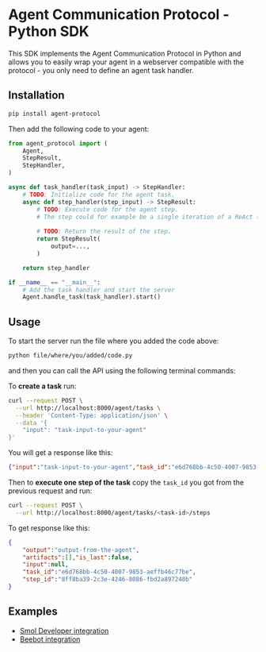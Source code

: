 # Agent Communication Protocol - Python SDK

This SDK implements the Agent Communication Protocol in Python and allows you to easily wrap your agent in a webserver compatible with the protocol - you only need to define an agent task handler.


## Installation
```bash
pip install agent-protocol
```

Then add the following code to your agent:
```python
from agent_protocol import (
    Agent,
    StepResult,
    StepHandler,
)

async def task_handler(task_input) -> StepHandler:
    # TODO: Initialize code for the agent task.
    async def step_handler(step_input) -> StepResult:
        # TODO: Execute code for the agent step.
        # The step could for example be a single iteration of a ReAct loop.
        
        # TODO: Return the result of the step.
        return StepResult(
            output=...,
        )

    return step_handler

if __name__ == "__main__":
    # Add the task handler and start the server
    Agent.handle_task(task_handler).start()
```


## Usage
To start the server run the file where you added the code above:
```bash
python file/where/you/added/code.py
```

and then you can call the API using the following terminal commands:

To **create a task** run:
```bash
curl --request POST \
  --url http://localhost:8000/agent/tasks \
  --header 'Content-Type: application/json' \
  --data '{
	"input": "task-input-to-your-agent"
}'
```

You will get a response like this:
```json
{"input":"task-input-to-your-agent","task_id":"e6d768bb-4c50-4007-9853-aeffb46c77be","artifacts":[]}
```

Then to **execute one step of the task** copy the `task_id` you got from the previous request and run:

```bash
curl --request POST \
  --url http://localhost:8000/agent/tasks/<task-id>/steps
```

To get response like this:
```json
{
	"output":"output-from-the-agent",
	"artifacts":[],"is_last":false,
	"input":null,
	"task_id":"e6d768bb-4c50-4007-9853-aeffb46c77be",
	"step_id":"8ff8ba39-2c3e-4246-8086-fbd2a897240b"
}
```

## Examples
- [Smol Developer integration](./examples/smol_developer.py)
- [Beebot integration](https://github.com/AutoPackAI/beebot/pull/3)
